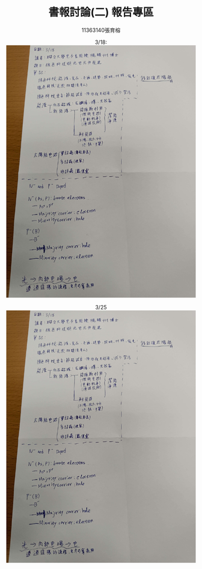 <header>

<!--
  <<< Author notes: Course header >>>
  Include a 1280×640 image, course title in sentence case, and a concise description in emphasis.
  In your repository settings: enable template repository, add your 1280×640 social image, auto delete head branches.
  Add your open source license, GitHub uses MIT license.
-->

# 書報討論(二) 報告專區

11363140張育榕

3/18:
![image](https://github.com/Una1500196/Seminar-II/blob/main/%E4%B8%8A%E8%AA%B2%E7%AD%86%E8%A8%98/IMG_20250318_144844.jpg)

3/25
![image](https://github.com/Una1500196/Seminar-II/blob/main/%E4%B8%8A%E8%AA%B2%E7%AD%86%E8%A8%98/IMG_20250318_144844.jpg)

</header>

<!--
  <<< Author notes: Step 1 >>>
  Choose 3-5 steps for your course.
  The first step is always the hardest, so pick something easy!
  Link to docs.github.com for further explanations.
  Encourage users to open new tabs for steps!
-->


